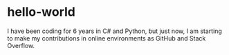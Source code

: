 # hello-world

I have been coding for 6 years in C# and Python, but just now, I am starting to make my contributions in online environments as GitHub and Stack Overflow.
